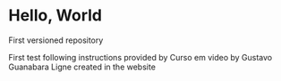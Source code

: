 # Hello, World
 First versioned repository

 First test following instructions provided by Curso em video by Gustavo Guanabara
Ligne created in the website
